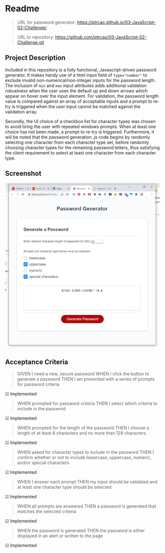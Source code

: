 # Readme

> URL for password generator: <a href="https://ptrcao.github.io/03-JavaScript-02-Challenge/">https://ptrcao.github.io/03-JavaScript-02-Challenge/</a>

> URL to repository: <a href="https://github.com/ptrcao/03-JavaScript-02-Challenge.git">https://github.com/ptrcao/03-JavaScript-02-Challenge.git</a>


## Project Description

<p>Included in this repository is a fully functional, Javascript-driven password generator.  It makes handy use of a html input field of <code>type="number"</code> to exclude invalid non-numerical/non-integer inputs for the password length.  The inclusion of <code>min</code> and <code>max</code> input attributes adds additional validation robustness when the user uses the default up and down arrows which appear on hover over the input element.  For validation, the password length value is compared against an array of acceptable inputs and a prompt to re-try is triggered when the user input cannot be matched against the validation array.</p>

<p>Secondly, the UI choice of a checkbox list for character types was chosen to avoid tiring the user with repeated windows prompts.  When at least one choice has not been made, a prompt to re-try is triggered.  Furthermore, it will be noted that the password generation .js code begins by randomly selecting one character from each character type set, before randomly choosing character types for the remaining password letters, thus satisfying the client requirement to select at least one character from each character type.</p>


## Screenshot

<img src="screenshot_password_generator.png" alt="Screenshot of password generator">


## Acceptance Criteria

> GIVEN I need a new, secure password
> WHEN I click the button to generate a password
> THEN I am presented with a series of prompts for password criteria

&#9745; Implemented

> WHEN prompted for password criteria
> THEN I select which criteria to include in the password

&#9745; Implemented

> WHEN prompted for the length of the password
> THEN I choose a length of at least 8 characters and no more than 128 characters

&#9745; Implemented

> WHEN asked for character types to include in the password
> THEN I confirm whether or not to include lowercase, uppercase, numeric, and/or special characters

&#9745; Implemented

> WHEN I answer each prompt
> THEN my input should be validated and at least one character type should be selected

&#9745; Implemented

> WHEN all prompts are answered
> THEN a password is generated that matches the selected criteria

&#9745; Implemented

> WHEN the password is generated
> THEN the password is either displayed in an alert or written to the page

&#9745; Implemented